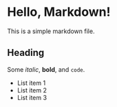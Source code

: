 # Hello, Markdown!

This is a simple markdown file.

## Heading

Some *italic*, **bold**, and `code`.

- List item 1
- List item 2
- List item 3